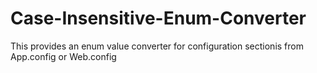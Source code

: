 Case-Insensitive-Enum-Converter
===============================

This provides an enum value converter for configuration sectionis from App.config or Web.config
